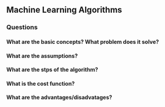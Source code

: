 ## Machine Learning Algorithms

### Questions
#### What are the basic concepts? What problem does it solve?
#### What are the assumptions?
#### What are the stps of the algorithm?
#### What is the cost function?
#### What are the advantages/disadvatages?


